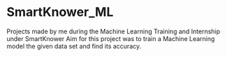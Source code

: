 # SmartKnower_ML
Projects made by me during the Machine Learning Training and Internship under SmartKnower
Aim for this project was to train a Machine Learning model the given data set and find its accuracy.
